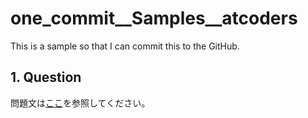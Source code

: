 # one_commit__Samples__atcoders

This is a sample so that I can commit this to the GitHub.

## 1. Question

問題文は[ここ](https://atcoder.jp/contests/cpsco2019-s3/tasks/cpsco2019_s3_a)を参照してください。
